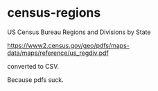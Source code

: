 census-regions
==============

US Census Bureau Regions and Divisions by State

https://www2.census.gov/geo/pdfs/maps-data/maps/reference/us_regdiv.pdf

converted to CSV.

Because pdfs suck.
